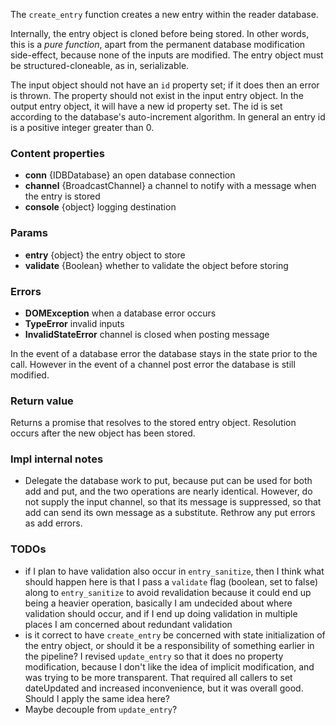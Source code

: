 The `create_entry` function creates a new entry within the reader database.

Internally, the entry object is cloned before being stored. In other words, this is a *pure function*, apart from the permanent database modification side-effect, because none of the inputs are modified. The entry object must be structured-cloneable, as in, serializable.

The input object should not have an `id` property set; if it does then an error is thrown. The property should not exist in the input entry object. In the output entry object, it will have a new id property set.  The id is set according to the database's auto-increment algorithm. In general an entry id is a positive integer greater than 0.

### Content properties
* **conn** {IDBDatabase} an open database connection
* **channel** {BroadcastChannel} a channel to notify with a message when the entry is stored
* **console** {object} logging destination

### Params
* **entry** {object} the entry object to store
* **validate** {Boolean} whether to validate the object before storing

### Errors
* **DOMException** when a database error occurs
* **TypeError** invalid inputs
* **InvalidStateError** channel is closed when posting message

In the event of a database error the database stays in the state prior to the call. However in the event of a channel post error the database is still modified.

### Return value
Returns a promise that resolves to the stored entry object. Resolution occurs after the new object has been stored.

### Impl internal notes
* Delegate the database work to put, because put can be used for both add and put, and the two operations are nearly identical. However, do not supply the input channel, so that its message is suppressed, so that add can send its own message as a substitute. Rethrow any put errors as add errors.

### TODOs
* if I plan to have validation also occur in `entry_sanitize`, then I think what should happen here is that I pass a `validate` flag (boolean, set to false) along to `entry_sanitize` to avoid revalidation because it could end up being a heavier operation, basically I am undecided about where validation should occur, and if I end up doing validation in multiple places I am concerned about redundant validation
* is it correct to have `create_entry` be concerned with state initialization of the entry object, or should it be a responsibility of something earlier in the pipeline? I revised `update_entry` so that it does no property modification, because I don't like the idea of implicit modification, and was trying to be more transparent. That required all callers to set dateUpdated and increased inconvenience, but it was overall good. Should I apply the same idea here?
* Maybe decouple from `update_entry`?
